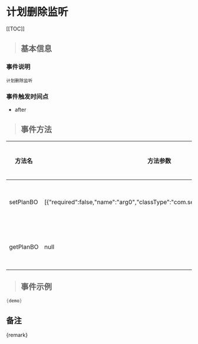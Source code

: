 # 计划删除监听

[[TOC]]

>## 基本信息

### 事件说明
```text
计划删除监听
```

### 事件触发时间点
- after

>## 事件方法

方法名 | 方法参数 | 方法返回值 | 版本 | 参数描述
 --- | --- | --- | --- | --- 
setPlanBO|[{"required":false,"name":"arg0","classType":"com.seeyon.apps.plan.bo.PlanBO"}]|void|设置计划BO
getPlanBO|null|com.seeyon.apps.plan.bo.PlanBO|获取计划BO


> ## 事件示例

```java
{demo}
```

## 备注
{remark}